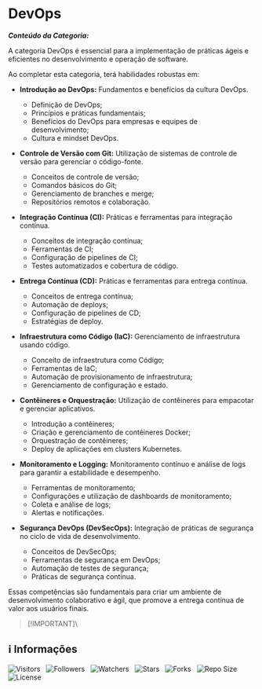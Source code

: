 <!-- Título -->
# DevOps

***Conteúdo da Categoria:***

A categoria DevOps é essencial para a implementação de práticas ágeis e eficientes no desenvolvimento e operação de software.

Ao completar esta categoria, terá habilidades robustas em:

* **Introdução ao DevOps:** Fundamentos e benefícios da cultura DevOps.
  * Definição de DevOps;
  * Princípios e práticas fundamentais;
  * Benefícios do DevOps para empresas e equipes de desenvolvimento;
  * Cultura e mindset DevOps.

* **Controle de Versão com Git:** Utilização de sistemas de controle de versão para gerenciar o código-fonte.
  * Conceitos de controle de versão;
  * Comandos básicos do Git;
  * Gerenciamento de branches e merge;
  * Repositórios remotos e colaboração.

* **Integração Contínua (CI):** Práticas e ferramentas para integração contínua.
  * Conceitos de integração contínua;
  * Ferramentas de CI;
  * Configuração de pipelines de CI;
  * Testes automatizados e cobertura de código.

* **Entrega Contínua (CD):** Práticas e ferramentas para entrega contínua.
  * Conceitos de entrega contínua;
  * Automação de deploys;
  * Configuração de pipelines de CD;
  * Estratégias de deploy.

* **Infraestrutura como Código (IaC):** Gerenciamento de infraestrutura usando código.
  * Conceito de infraestrutura como Código;
  * Ferramentas de IaC;
  * Automação de provisionamento de infraestrutura;
  * Gerenciamento de configuração e estado.

* **Contêineres e Orquestração:** Utilização de contêineres para empacotar e gerenciar aplicativos.
  * Introdução a contêineres;
  * Criação e gerenciamento de contêineres Docker;
  * Orquestração de contêineres;
  * Deploy de aplicações em clusters Kubernetes.

* **Monitoramento e Logging:** Monitoramento contínuo e análise de logs para garantir a estabilidade e desempenho.
  * Ferramentas de monitoramento;
  * Configurações e utilização de dashboards de monitoramento;
  * Coleta e análise de logs;
  * Alertas e notificações.

* **Segurança DevOps (DevSecOps):** Integração de práticas de segurança no ciclo de vida de desenvolvimento.
  * Conceitos de DevSecOps;
  * Ferramentas de segurança em DevOps;
  * Automação de testes de segurança;
  * Práticas de segurança contínua.

Essas competências são fundamentais para criar um ambiente de desenvolvimento colaborativo e ágil, que promove a entrega contínua de valor aos usuários finais.

> [!IMPORTANT]\

<!-- Informações -->
## &#8505; Informações

![Visitors](https://api.visitorbadge.io/api/visitors?path=Devsgeeknerd%2Fcat-dev-ops&label=Visitantes&labelColor=%23700070&labelStyle=none&countColor=%23000fff&style=plastic&color=%23ffffff "Total de Visitantes")
&nbsp;
![Followers](https://img.shields.io/github/followers/Devsgeeknerd?style=p&label=Seguidores&labelColor=800080&color=000fff "Total de Seguidores")
&nbsp;
![Watchers](https://img.shields.io/github/watchers/Devsgeeknerd/cat-dev-ops?style=p&label=Observadores&labelColor=800080&color=000fff "Total de Observadores")
&nbsp;
![Stars](https://img.shields.io/github/stars/Devsgeeknerd/cat-dev-ops?style=p&label=Estrelas&labelColor=800080&color=000fff "Total de Estrelas")
&nbsp;
![Forks](https://img.shields.io/github/forks/Devsgeeknerd/cat-dev-ops?style=p&label=Bifurcações&labelColor=800080&color=000fff "Total de Bifurcações")
&nbsp;
![Repo Size](https://img.shields.io/github/repo-size/Devsgeeknerd/cat-dev-ops?style=p&label=Tamanho&labelColor=800080&color=000fff "Tamanho do Repositório")
&nbsp;
![License](https://img.shields.io/github/license/Devsgeeknerd/cat-dev-ops?style=p&label=Licença&labelColor=800080&color=000fff "Licença do Repositório")
